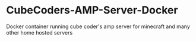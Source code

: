 # CubeCoders-AMP-Server-Docker
Docker container running cube coder's amp server for minecraft and many other home hosted servers
